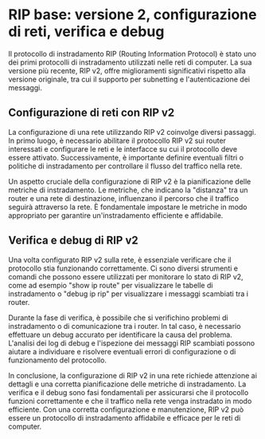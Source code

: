 # RIP base: versione 2, configurazione di reti, verifica e debug

Il protocollo di instradamento RIP (Routing Information Protocol) è stato uno dei primi protocolli di instradamento utilizzati nelle reti di computer. La sua versione più recente, RIP v2, offre miglioramenti significativi rispetto alla versione originale, tra cui il supporto per subnetting e l'autenticazione dei messaggi.

## Configurazione di reti con RIP v2

La configurazione di una rete utilizzando RIP v2 coinvolge diversi passaggi. In primo luogo, è necessario abilitare il protocollo RIP v2 sui router interessati e configurare le reti e le interfacce su cui il protocollo deve essere attivato. Successivamente, è importante definire eventuali filtri o politiche di instradamento per controllare il flusso del traffico nella rete.

Un aspetto cruciale della configurazione di RIP v2 è la pianificazione delle metriche di instradamento. Le metriche, che indicano la "distanza" tra un router e una rete di destinazione, influenzano il percorso che il traffico seguirà attraverso la rete. È fondamentale impostare le metriche in modo appropriato per garantire un'instradamento efficiente e affidabile.

## Verifica e debug di RIP v2

Una volta configurato RIP v2 sulla rete, è essenziale verificare che il protocollo stia funzionando correttamente. Ci sono diversi strumenti e comandi che possono essere utilizzati per monitorare lo stato di RIP v2, come ad esempio "show ip route" per visualizzare le tabelle di instradamento o "debug ip rip" per visualizzare i messaggi scambiati tra i router.

Durante la fase di verifica, è possibile che si verifichino problemi di instradamento o di comunicazione tra i router. In tal caso, è necessario effettuare un debug accurato per identificare la causa del problema. L'analisi dei log di debug e l'ispezione dei messaggi RIP scambiati possono aiutare a individuare e risolvere eventuali errori di configurazione o di funzionamento del protocollo.

In conclusione, la configurazione di RIP v2 in una rete richiede attenzione ai dettagli e una corretta pianificazione delle metriche di instradamento. La verifica e il debug sono fasi fondamentali per assicurarsi che il protocollo funzioni correttamente e che il traffico nella rete venga instradato in modo efficiente. Con una corretta configurazione e manutenzione, RIP v2 può essere un protocollo di instradamento affidabile e efficace per le reti di computer.